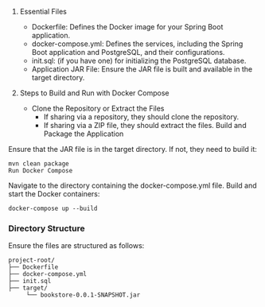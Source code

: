 1. Essential Files
   * Dockerfile: Defines the Docker image for your Spring Boot application.
   * docker-compose.yml: Defines the services, including the Spring Boot application and PostgreSQL, and their configurations.
   * init.sql: (if you have one) for initializing the PostgreSQL database.
   * Application JAR File: Ensure the JAR file is built and available in the target directory.


2. Steps to Build and Run with Docker Compose

    * Clone the Repository or Extract the Files
        * If sharing via a repository, they should clone the repository.
        * If sharing via a ZIP file, they should extract the files.
        Build and Package the Application

Ensure that the JAR file is in the target directory. If not, they need to build it:

    mvn clean package
    Run Docker Compose

Navigate to the directory containing the docker-compose.yml file.
Build and start the Docker containers:

    docker-compose up --build


### Directory Structure
Ensure the files are structured as follows:

    project-root/
    ├── Dockerfile
    ├── docker-compose.yml
    ├── init.sql
    ├── target/
         └── bookstore-0.0.1-SNAPSHOT.jar
